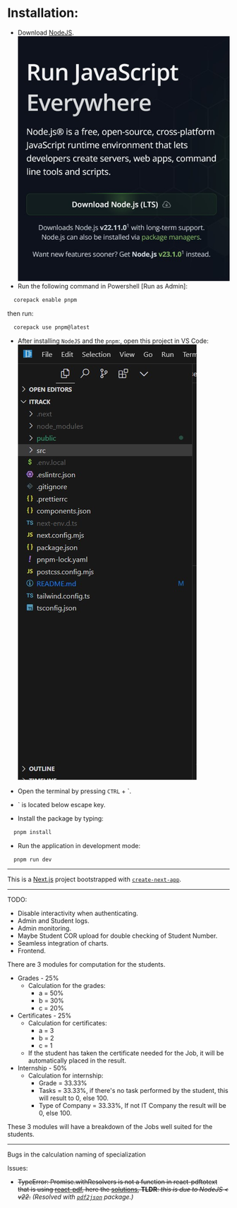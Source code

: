# Installation:

- Download [NodeJS](https://nodejs.org/en).
  ![node](/public/node.jpg)
- Run the following command in Powershell [Run as Admin]:

```powershell
  corepack enable pnpm
```

then run:

```powershell
  corepack use pnpm@latest
```

- After installing `NodeJS` and the `pnpm`:, open this project in VS Code:
  ![vscode](/public/vscode.jpg)

- Open the terminal by pressing `CTRL` + `.
- ` is located below escape key.
- Install the package by typing:

```cmd
  pnpm install
```

- Run the application in development mode:

```
  pnpm run dev
```

---

This is a [Next.js](https://nextjs.org) project bootstrapped with [`create-next-app`](https://nextjs.org/docs/app/api-reference/cli/create-next-app).

---

TODO:

- Disable interactivity when authenticating.
- Admin and Student logs.
- Admin monitoring.
- Maybe Student COR upload for double checking of Student Number.
- Seamless integration of charts.
- Frontend.

There are 3 modules for computation for the students.

- Grades - 25%
  - Calculation for the grades:
    - a = 50%
    - b = 30%
    - c = 20%
- Certificates - 25%
  - Calculation for certificates:
    - a = 3
    - b = 2
    - c = 1
  - If the student has taken the certificate needed for the Job, it will be automatically placed in the result.
- Internship - 50%
  - Calculation for internship:
    - Grade = 33.33%
    - Tasks = 33.33%, if there's no task performed by the student, this will result to 0, else 100.
    - Type of Company = 33.33%, If not IT Company the result will be 0, else 100.

These 3 modules will have a breakdown of the Jobs well suited for the students.

---

Bugs in the calculation naming of specialization

Issues:

- ~~TypeError: Promise.withResolvers is not a function in react-pdftotext that is using [react-pdf](https://github.com/mozilla/pdf.js), here the [solutions](https://stackoverflow.com/questions/78415681/pdf-js-pdfjs-dist-promise-withresolvers-is-not-a-function), **TLDR**: _this is due to NodeJS < v22_.~~ _(Resolved with [`pdf2json`](https://github.com/modesty/pdf2json) package.)_
